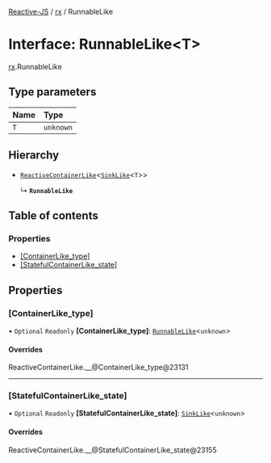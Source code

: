 [Reactive-JS](../README.md) / [rx](../modules/rx.md) / RunnableLike

# Interface: RunnableLike<T\>

[rx](../modules/rx.md).RunnableLike

## Type parameters

| Name | Type |
| :------ | :------ |
| `T` | `unknown` |

## Hierarchy

- [`ReactiveContainerLike`](rx.ReactiveContainerLike.md)<[`SinkLike`](rx.SinkLike.md)<`T`\>\>

  ↳ **`RunnableLike`**

## Table of contents

### Properties

- [[ContainerLike\_type]](rx.RunnableLike.md#[containerlike_type])
- [[StatefulContainerLike\_state]](rx.RunnableLike.md#[statefulcontainerlike_state])

## Properties

### [ContainerLike\_type]

• `Optional` `Readonly` **[ContainerLike\_type]**: [`RunnableLike`](rx.RunnableLike.md)<`unknown`\>

#### Overrides

ReactiveContainerLike.\_\_@ContainerLike\_type@23131

___

### [StatefulContainerLike\_state]

• `Optional` `Readonly` **[StatefulContainerLike\_state]**: [`SinkLike`](rx.SinkLike.md)<`unknown`\>

#### Overrides

ReactiveContainerLike.\_\_@StatefulContainerLike\_state@23155

